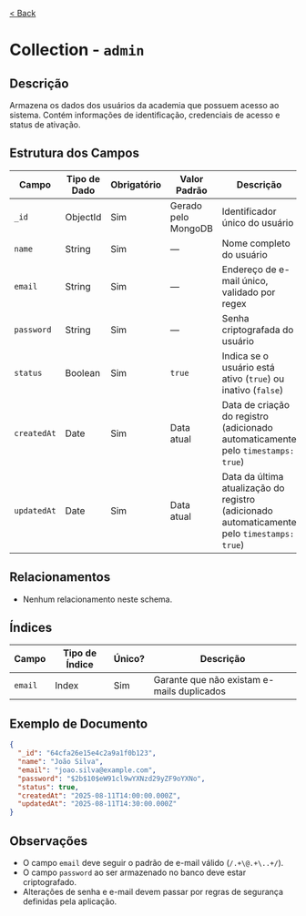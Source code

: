 [< Back](../)

# Collection - `admin`

## Descrição

Armazena os dados dos usuários da academia que possuem acesso ao sistema. Contém informações de identificação, credenciais de acesso e status de ativação.

## Estrutura dos Campos

| Campo       | Tipo de Dado | Obrigatório | Valor Padrão | Descrição                                                                                   |
| ----------- | ------------ | ----------- | -------------------- | ------------------------------------------------------------------------------------------- |
| `_id`       | ObjectId     | Sim         | Gerado pelo MongoDB  | Identificador único do usuário                                                              |
| `name`      | String       | Sim         | —                    | Nome completo do usuário                                                                    |
| `email`     | String       | Sim         | —                    | Endereço de e-mail único, validado por regex                                                |
| `password`  | String       | Sim         | —                    | Senha criptografada do usuário                                                              |
| `status`    | Boolean      | Sim         | `true`               | Indica se o usuário está ativo (`true`) ou inativo (`false`)                                |
| `createdAt` | Date         | Sim         | Data atual           | Data de criação do registro (adicionado automaticamente pelo `timestamps: true`)            |
| `updatedAt` | Date         | Sim         | Data atual           | Data da última atualização do registro (adicionado automaticamente pelo `timestamps: true`) |

## Relacionamentos

- Nenhum relacionamento neste schema.

## Índices

| Campo   | Tipo de Índice | Único? | Descrição                                  |
| ------- | -------------- | ------ | ------------------------------------------ |
| `email` | Index          | Sim    | Garante que não existam e-mails duplicados |

## Exemplo de Documento

```json
{
  "_id": "64cfa26e15e4c2a9a1f0b123",
  "name": "João Silva",
  "email": "joao.silva@example.com",
  "password": "$2b$10$eW91cl9wYXNzd29yZF9oYXNo",
  "status": true,
  "createdAt": "2025-08-11T14:00:00.000Z",
  "updatedAt": "2025-08-11T14:30:00.000Z"
}
```

## Observações

- O campo `email` deve seguir o padrão de e-mail válido (`/.+\@.+\..+/`).
- O campo `password` ao ser armazenado no banco deve estar criptografado.
- Alterações de senha e e-mail devem passar por regras de segurança definidas pela aplicação.